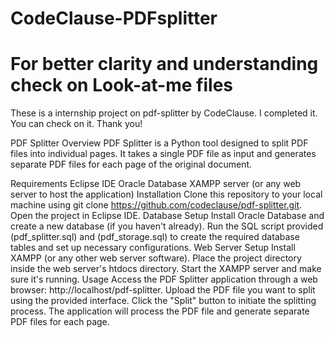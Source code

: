 # CodeClause-PDFsplitter
# For better clarity and understanding check on Look-at-me files
These is a internship project on pdf-splitter by CodeClause. I completed it. You can check on it. Thank you!

PDF Splitter
Overview
PDF Splitter is a Python tool designed to split PDF files into individual pages. It takes a single PDF file as input and generates separate PDF files for each page of the original document.

Requirements
Eclipse IDE
Oracle Database
XAMPP server (or any web server to host the application)
Installation
Clone this repository to your local machine using git clone https://github.com/codeclause/pdf-splitter.git.
Open the project in Eclipse IDE.
Database Setup
Install Oracle Database and create a new database (if you haven't already).
Run the SQL script provided (pdf_splitter.sql) and (pdf_storage.sql) to create the required database tables and set up necessary configurations.
Web Server Setup
Install XAMPP (or any other web server software).
Place the project directory inside the web server's htdocs directory.
Start the XAMPP server and make sure it's running.
Usage
Access the PDF Splitter application through a web browser: http://localhost/pdf-splitter.
Upload the PDF file you want to split using the provided interface.
Click the "Split" button to initiate the splitting process.
The application will process the PDF file and generate separate PDF files for each page.
